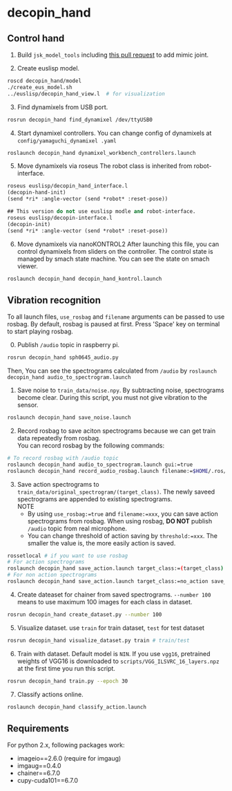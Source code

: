 decopin_hand
============

## Control hand
1. Build `jsk_model_tools` including [this pull request](https://github.com/jsk-ros-pkg/jsk_model_tools/pull/225) to add mimic joint.

2. Create euslisp model.
```bash
roscd decopin_hand/model
./create_eus_model.sh
../euslisp/decopin_hand_view.l  # for visualization
```

3. Find dynamixels from USB port.
```bash
rosrun decopin_hand find_dynamixel /dev/ttyUSB0
```

4. Start dynamixel controllers. You can change config of dynamixels at `config/yamaguchi_dynamixel
.yaml`

```bash
roslaunch decopin_hand dynamixel_workbench_controllers.launch
```

5. Move dynamixels via roseus
The robot class is inherited from robot-interface.
```lisp
roseus euslisp/decopin_hand_interface.l
(decopin-hand-init)
(send *ri* :angle-vector (send *robot* :reset-pose))
```

```lisp
## This version do not use euslisp modle and robot-interface.
roseus euslisp/decopin-interface.l
(decopin-init)
(send *ri* :angle-vector (send *robot* :reset-pose))
```

6. Move dynamixels via nanoKONTROL2
After launching this file, you can control dynamixels from sliders on the controller. The control state is managed by smach state machine. You can see the state on smach viewer.
```bash
roslaunch decopin_hand decopin_hand_kontrol.launch
```

## Vibration recognition
To all launch files, `use_rosbag` and `filename` arguments can be passed to use rosbag. By default, rosbag is paused at first. Press 'Space' key on terminal to start playing rosbag.

0. Publish `/audio` topic in raspberry pi.
```bash
rosrun decopin_hand sph0645_audio.py
```
Then, You can see the spectrograms calculated from `/audio` by `roslaunch decopin_hand audio_to_spectrogram.launch`

1. Save noise to `train_data/noise.npy`. By subtracting noise, spectrograms become clear. During this script, you must not give vibration to the sensor.
```bash
roslaunch decopin_hand save_noise.launch
```

2. Record rosbag to save aciton spectrograms because we can get train data repeatedly from rosbag.\
   You can record rosbag by the following commands:
```bash
# To record rosbag with /audio topic
roslaunch decopin_hand audio_to_spectrogram.launch gui:=true
roslaunch decopin_hand record_audio_rosbag.launch filename:=$HOME/.ros/rosbag/hoge.bag
```

3. Save action spectrograms to `train_data/original_spectrogram/(target_class)`. The newly saveed spectrograms are appended to existing spectrograms.\
   NOTE
   - By using `use_rosbag:=true` and `filename:=xxx`, you can save action spectrograms from rosbag. When using rosbag, **DO NOT** publish `/audio` topic from real microphone.
   - You can change threshold of action saving by `threshold:=xxx`. The smaller the value is, the more easily action is saved.
```bash
rossetlocal # if you want to use rosbag
# For action spectrograms
roslaunch decopin_hand save_action.launch target_class:=(target_class) save_when_action:=true use_rosbag:=true filename:=$HOME/.ros/rosbag/hoge.bag
# For non action spectrograms
roslaunch decopin_hand save_action.launch target_class:=no_action save_when_action:=false use_rosbag:=true filename:=$HOME/.ros/rosbag/hoge.bag
```

4. Create dateaset for chainer from saved spectrograms. `--number 100` means to use maximum 100 images for each class in dataset.
```bash
rosrun decopin_hand create_dataset.py --number 100
```

5. Visualize dataset. use `train` for train dataset, `test` for test dataset
```bash
rosrun decopin_hand visualize_dataset.py train # train/test
```

6. Train with dataset. Default model is `NIN`. If you use `vgg16`, pretrained weights of VGG16 is downloaded to `scripts/VGG_ILSVRC_16_layers.npz` at the first time you run this script.
```bash
rosrun decopin_hand train.py --epoch 30
```

7. Classify actions online.
```bash
roslaunch decopin_hand classify_action.launch
```

## Requirements
For python 2.x, following packages work:
- imageio==2.6.0 (require for imgaug)
- imgaug==0.4.0
- chainer==6.7.0
- cupy-cuda101==6.7.0
